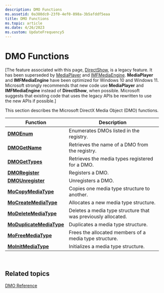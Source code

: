 ```yaml
---
description: DMO Functions
ms.assetid: 0a380dc0-23f0-4ef0-898a-3b5afddf5eaa
title: DMO Functions
ms.topic: article
ms.date: 4/26/2023
ms.custom: UpdateFrequency5
---
```


# DMO Functions

\[The feature associated with this page, [DirectShow](/windows/win32/directshow/directshow), is a legacy feature. It has been superseded by [MediaPlayer](/uwp/api/Windows.Media.Playback.MediaPlayer) and [IMFMediaEngine](/windows/win32/api/mfmediaengine/nn-mfmediaengine-imfmediaengine). **MediaPlayer** and **IMFMediaEngine** have been optimized for Windows 10 and Windows 11. Microsoft strongly recommends that new code use **MediaPlayer** and **IMFMediaEngine** instead of **DirectShow**, when possible. Microsoft suggests that existing code that uses the legacy APIs be rewritten to use the new APIs if possible.\]

This section describes the Microsoft DirectX Media Object (DMO) functions.



| Function                                             | Description                                                   |
|------------------------------------------------------|---------------------------------------------------------------|
| [**DMOEnum**](/previous-versions/windows/desktop/api/Dmoreg/nf-dmoreg-dmoenum)                           | Enumerates DMOs listed in the registry.                       |
| [**DMOGetName**](/previous-versions/windows/desktop/api/Dmoreg/nf-dmoreg-dmogetname)                     | Retrieves the name of a DMO from the registry.                |
| [**DMOGetTypes**](/previous-versions/windows/desktop/api/Dmoreg/nf-dmoreg-dmogettypes)                   | Retrieves the media types registered for a DMO.               |
| [**DMORegister**](/previous-versions/windows/desktop/api/Dmoreg/nf-dmoreg-dmoregister)                   | Registers a DMO.                                              |
| [**DMOUnregister**](/previous-versions/windows/desktop/api/Dmoreg/nf-dmoreg-dmounregister)               | Unregisters a DMO.                                            |
| [**MoCopyMediaType**](/previous-versions/windows/desktop/api/Dmort/nf-dmort-mocopymediatype)           | Copies one media type structure to another.                   |
| [**MoCreateMediaType**](/previous-versions/windows/desktop/api/Dmort/nf-dmort-mocreatemediatype)       | Allocates a new media type structure.                         |
| [**MoDeleteMediaType**](/previous-versions/windows/desktop/api/Dmort/nf-dmort-modeletemediatype)       | Deletes a media type structure that was previously allocated. |
| [**MoDuplicateMediaType**](/previous-versions/windows/desktop/api/Dmort/nf-dmort-moduplicatemediatype) | Duplicates a media type structure.                            |
| [**MoFreeMediaType**](/previous-versions/windows/desktop/api/Dmort/nf-dmort-mofreemediatype)           | Frees the allocated members of a media type structure.        |
| [**MoInitMediaType**](/previous-versions/windows/desktop/api/Dmort/nf-dmort-moinitmediatype)           | Initializes a media type structure.                           |



 

## Related topics

<dl> <dt>

[DMO Reference](dmo-reference.md)
</dt> </dl>

 

 



